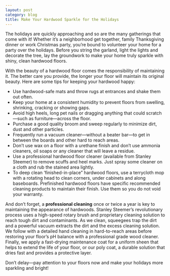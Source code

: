 ```yaml
---
layout: post
category: blog
title: Make Your Hardwood Sparkle for the Holidays
---
```


The holidays are quickly approaching and so are the many gatherings that come with it! Whether it’s a neighborhood get together, family Thanksgiving dinner or work Christmas party, you’re bound to volunteer your home for a party over the holidays. Before you string the garland, light the lights and decorate the tree, lay the groundwork to make your home truly sparkle with shiny, clean hardwood floors.

With the beauty of a hardwood floor comes the responsibility of maintaining it. The better care you provide, the longer your floor will maintain its original beauty. Here are some tips for keeping your hardwood happy:

* Use hardwood-safe mats and throw rugs at entrances and shake them out often.
* Keep your home at a consistent humidity to prevent floors from swelling, shrinking, cracking or showing gaps.
* Avoid high heels, long pet nails or dragging anything that could scratch—such as furniture—across the floor.
* Purchase a good quality broom and sweep regularly to minimize dirt, dust and other particles.
* Frequently run a vacuum cleaner—without a beater bar—to get in between the boards and other hard to reach areas.
* Don’t use wax on a floor with a urethane finish and don’t use ammonia cleaners, oil soaps or any cleaner that will leave a residue.
* Use a professional hardwood floor cleaner (available from Stanley Steemer) to remove scuffs and heel marks. Just spray some cleaner on a cloth and rub the stained area lightly.
* To deep clean ‘finished-in-place” hardwood floors, use a terrycloth mop with a rotating head to clean corners, under cabinets and along baseboards. Prefinished hardwood floors have specific recommended cleaning products to maintain their finish. Use them so you do not void your warranty.

And don’t forget, a **professional cleaning** once or twice a year is key to maintaining the appearance of hardwoods. Stanley Steemer’s revolutionary process uses a high-speed rotary brush and proprietary cleaning solution to reach tough dirt and contaminants. As we clean, squeegees trap the dirt and a powerful vacuum extracts the dirt and the excess cleaning solution. We follow with a detailed hand cleaning in hard-to-reach areas before restoring your floor’s pH balance with a professional grade wood cleaner. Finally, we apply a fast-drying maintenance coat for a uniform sheen that helps to extend the life of your floor, or our poly coat, a durable solution that dries fast and provides a protective layer.
 
Don’t delay—pay attention to your floors now and make your holidays more sparkling and bright!
